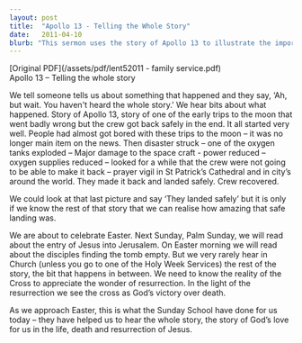```yaml
---
layout: post
title:  "Apollo 13 - Telling the Whole Story"
date:   2011-04-10
blurb: "This sermon uses the story of Apollo 13 to illustrate the importance of understanding the whole story of Easter. It emphasizes that to fully appreciate the wonder of resurrection, we need to know the reality of the Cross. The sermon concludes with a reminder of God's love for us, demonstrated through the life, death, and resurrection of Jesus."
---
```

[Original PDF](/assets/pdf/lent52011 - family service.pdf)    
Apollo 13 – Telling the whole story

We tell someone tells us about something that happened and they say, ‘Ah, but wait. You haven't heard the whole story.’ We hear bits about what happened. Story of Apollo 13, story of one of the early trips to the moon that went badly wrong but the crew got back safely in the end. It all started very well. People had almost got bored with these trips to the moon – it was no longer main item on the news. Then disaster struck – one of the oxygen tanks exploded – Major damage to the space craft - power reduced – oxygen supplies reduced – looked for a while that the crew were not going to be able to make it back – prayer vigil in St Patrick’s Cathedral and in city’s around the world. They made it back and landed safely. Crew recovered.

We could look at that last picture and say ‘They landed safely’ but it is only if we know the rest of that story that we can realise how amazing that safe landing was.

We are about to celebrate Easter. Next Sunday, Palm Sunday, we will read about the entry of Jesus into Jerusalem. On Easter morning we will read about the disciples finding the tomb empty. But we very rarely hear in Church (unless you go to one of the Holy Week Services) the rest of the story, the bit that happens in between. We need to know the reality of the Cross to appreciate the wonder of resurrection. In the light of the resurrection we see the cross as God’s victory over death.

As we approach Easter, this is what the Sunday School have done for us today – they have helped us to hear the whole story, the story of God’s love for us in the life, death and resurrection of Jesus.
